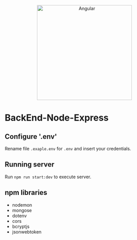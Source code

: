 <p align="center">
  <img alt="Angular" src="https://external-content.duckduckgo.com/iu/?u=https%3A%2F%2Fmiro.medium.com%2Fmax%2F365%2F1*Jr3NFSKTfQWRUyjblBSKeg.png&f=1&nofb=1&ipt=0a223e2664b3a6afce0869442bf7237a51012803541b75bd6b3062ffeaa53ee4&ipo=images" width="300">
</p>

# BackEnd-Node-Express

## Configure '.env'

Rename file `.exaple.env` for `.env` and insert your credentials.

## Running server

Run `npm run start:dev` to execute server.

## npm libraries

* nodemon
* mongose
* dotenv
* cors
* bcryptjs
* jsonwebtoken